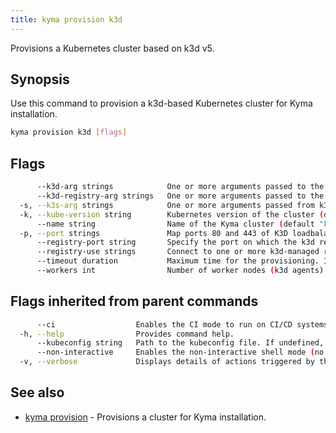 ```yaml
---
title: kyma provision k3d
---
```


Provisions a Kubernetes cluster based on k3d v5.

## Synopsis

Use this command to provision a k3d-based Kubernetes cluster for Kyma installation.

```bash
kyma provision k3d [flags]
```

## Flags

```bash
      --k3d-arg strings            One or more arguments passed to the k3d provisioning command (e.g. --k3d-arg='--no-rollback')
      --k3d-registry-arg strings   One or more arguments passed to the k3d registry create command (e.g. --k3d-registry-arg='--default-network podman')
  -s, --k3s-arg strings            One or more arguments passed from k3d to the k3s command (format: ARG@NODEFILTER[;@NODEFILTER])
  -k, --kube-version string        Kubernetes version of the cluster (default "1.25.6")
      --name string                Name of the Kyma cluster (default "kyma")
  -p, --port strings               Map ports 80 and 443 of K3D loadbalancer (e.g. -p 80:80@loadbalancer -p 443:443@loadbalancer) (default [80:80@loadbalancer,443:443@loadbalancer])
      --registry-port string       Specify the port on which the k3d registry will be exposed (default "5001")
      --registry-use strings       Connect to one or more k3d-managed registries. Kyma automatically creates a registry for Serverless images.
      --timeout duration           Maximum time for the provisioning. If you want no timeout, enter "0". (default 5m0s)
      --workers int                Number of worker nodes (k3d agents) (default 1)
```

## Flags inherited from parent commands

```bash
      --ci                  Enables the CI mode to run on CI/CD systems. It avoids any user interaction (such as no dialog prompts) and ensures that logs are formatted properly in log files (such as no spinners for CLI steps).
  -h, --help                Provides command help.
      --kubeconfig string   Path to the kubeconfig file. If undefined, Kyma CLI uses the KUBECONFIG environment variable, or falls back "/$HOME/.kube/config".
      --non-interactive     Enables the non-interactive shell mode (no colorized output, no spinner).
  -v, --verbose             Displays details of actions triggered by the command.
```

## See also

* [kyma provision](kyma_provision.md)	 - Provisions a cluster for Kyma installation.

